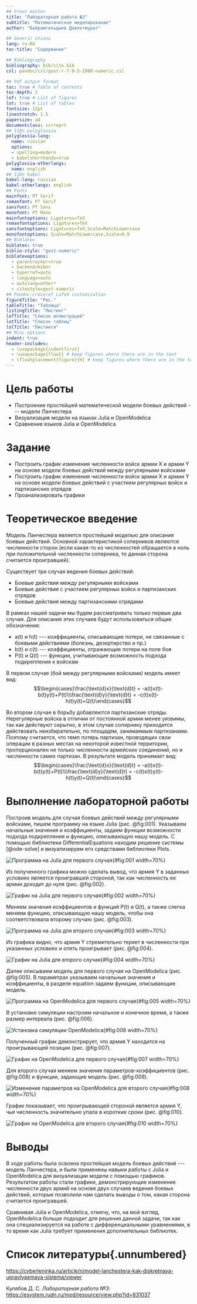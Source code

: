 ```yaml
---
## Front matter
title: "Лабораторная работа №3"
subtitle: "Математическое моделирование"
author: "Байрамгельдыев Довлетмурат"

## Generic otions
lang: ru-RU
toc-title: "Содержание"

## Bibliography
bibliography: bib/cite.bib
csl: pandoc/csl/gost-r-7-0-5-2008-numeric.csl

## Pdf output format
toc: true # Table of contents
toc-depth: 2
lof: true # List of figures
lot: true # List of tables
fontsize: 12pt
linestretch: 1.5
papersize: a4
documentclass: scrreprt
## I18n polyglossia
polyglossia-lang:
  name: russian
  options:
  - spelling=modern
  - babelshorthands=true
polyglossia-otherlangs:
  name: english
## I18n babel
babel-lang: russian
babel-otherlangs: english
## Fonts
mainfont: PT Serif
romanfont: PT Serif
sansfont: PT Sans
monofont: PT Mono
mainfontoptions: Ligatures=TeX
romanfontoptions: Ligatures=TeX
sansfontoptions: Ligatures=TeX,Scale=MatchLowercase
monofontoptions: Scale=MatchLowercase,Scale=0.9
## Biblatex
biblatex: true
biblio-style: "gost-numeric"
biblatexoptions:
  - parentracker=true
  - backend=biber
  - hyperref=auto
  - language=auto
  - autolang=other*
  - citestyle=gost-numeric
## Pandoc-crossref LaTeX customization
figureTitle: "Рис."
tableTitle: "Таблица"
listingTitle: "Листинг"
lofTitle: "Список иллюстраций"
lotTitle: "Список таблиц"
lolTitle: "Листинги"
## Misc options
indent: true
header-includes:
  - \usepackage{indentfirst}
  - \usepackage{float} # keep figures where there are in the text
  - \floatplacement{figure}{H} # keep figures where there are in the text
---
```


# Цель работы

- Построение простейшей математической модели боевых действий --- модели Ланчестера
- Визуализация модели на языках Julia и OpenModelica
- Сравнение языков Julia и OpenModelica

# Задание

- Построить график изменения численности войск армии X и армии Y на основе модели боевых действий между регулярными войсками
- Построить график изменения численности войск армии X и армии Y на основе модели боевых действий с участием регулярных войск и партизанских отрядов
- Проанализировать графики

# Теоретическое введение

Модель Ланчестера является простейшей моделью для описания боевых действий. Основной характеристикой соперников являются численности сторон (если какая-то из численностей обращается в ноль при положительной численности соперника, то данная сторона считается проигравшей).

Существует три случая ведения боевых действий:

- Боевые действия между регулярными войсками
- Боевые действия с участием регулярных войск и партизанских отрядов
- Боевые действия между партизанскими отрядами

В рамках нашей задачи мы будем рассматривать только первые два случая. Для описания этих случаев будут использоваться общие обозначения:

- a(t) и h(t) --- коэффициенты, описывающие потери, не связанные с боевыми действиями (болезнь, дезертирство и пр.)
- b(t) и c(t) --- коэффициенты, отражающие потери на поле боя
- P(t) и Q(t) --- функции, учитывающие возможность подхода подкрепления к войскам

В первом случае (бой между регулярными войсками) модель имеет вид: $$\begin{cases}\frac{\text{d}x}{\text{d}t} = -a(t)x(t)-b(t)y(t)+P(t)\\\frac{\text{d}y}{\text{d}t} = -c(t)x(t)-h(t)y(t)+Q(t)\end{cases}$$

Во втором случае в борьбу добавляются партизанские отряды. Нерегулярные войска в отличии от постоянной армии менее уязвимы, так как действуют скрытно, в этом случае сопернику приходится действовать неизбирательно, по площадям, занимаемым партизанами. Поэтому считается, что темп потерь партизан, проводящих свои операции в разных местах на некоторой известной территории, пропорционален не только численности армейских соединений, но и численности самих партизан. В результате модель принимает вид: $$\begin{cases}\frac{\text{d}x}{\text{d}t} = -a(t)x(t)-b(t)y(t)+P(t)\\\frac{\text{d}y}{\text{d}t} = -c(t)x(t)y(t)-h(t)y(t)+Q(t)\end{cases}$$ 



# Выполнение лабораторной работы

Построив модель для случая боевых действий между регулярными войсками, пишем программу на языке Julia (рис. @fig:001). Указываем начальные значения и коэффициенты, задаем функции возможности подхода подкрепления и функцию, описывающую нашу модель. С помощью библиотеки DifferentialEquations находим решение системы [@ode-solve] и визуализируем его средствами библиотеки Plots.

![Программа на Julia для первого случая](images/img_1.png){#fig:001 width=70%}

Из полученного графика можно сделать вывод, что армия Y в заданных условиях является проигравшей стороной, так как численность ее армии доходит до нуля (рис. @fig:002).

![График на Julia для первого случая](images/img_2.png){#fig:002 width=70%}

Меняем значения коэффициентов и функций P(t) и Q(t), а также слегка меняем функцию, описывающую нашу модель, чтобы она соответствовала второму случаю (рис. @fig:003).

![Программа на Julia для второго случая](images/img_3.png){#fig:003 width=70%}

Из графика видно, что армия Y стремительно теряет в численности при указанных условиях и опять проигрывает (рис. @fig:004).

![График на Julia для второго случая](images/img_4.png){#fig:004 width=70%}

Далее описываем модель для первого случая на OpenModelica (рис. @fig:005). В параметрах указываем начальные значения и коэффициенты, в разделе equation задаем функции, описывающие модель.

![Программа на OpenModelica для первого случая](images/img_5.png){#fig:005 width=70%}

В установке симуляции настроим начальное и конечное время, а также размер интервала (рис. @fig:006).

![Установка симуляции OpenModelica](images/img_6.png){#fig:006 width=70%}

Полученный график демонстрирует, что армия Y находится на проигрывающей позиции (рис. @fig:007).

![График на OpenModelica для первого случая](images/img_7.png){#fig:007 width=70%}

Для второго случая меняем значения параметров-коэффициентов (рис. @fig:008) и функции, задающие модель (рис. @fig:009).

![Изменение параметров на OpenModelica для второго случая](images/img_8.png){#fig:008 width=70%}

График показывает, что проигрывающей стороной является армия Y, чья численность значительно упала в короткие сроки (рис. @fig:010).

![График на OpenModelica для второго случая](images/img_9.png){#fig:010 width=70%}

# Выводы

В ходе работы была освоена простейшая модель боевых действий --- модель Ланчестера, и были применены навыки работы с Julia и OpenModelica для визуализации модели с помощью графиков. Результатом работы стали графики, демонстрирующие изменение численности двух армий на основе двух случаев ведения боевых действий, которые позволили нам сделать выводы о том, какая сторона считается проигравшей.

Сравнивая Julia и OpenModelica, отмечу, что, на мой взгляд, OpenModelica больше подходит для решения данной задачи, так как она специализируется на работе с дифференциальными уравнениями, в то время как Julia требует применения дополнительных библиотек. 

# Список литературы{.unnumbered}

<https://cyberleninka.ru/article/n/model-lanchestera-kak-diskretnaya-upravlyaemaya-sistema/viewer>

Кулябов Д. С.  *Лабораторная работа №3*: <https://esystem.rudn.ru/mod/resource/view.php?id=831037>
